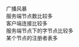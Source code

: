 

广播风暴  
服务端节点数比较多  
客户端连接比较多  
服务端节点下的字节点比较多  
某个节点的注册者表多  


<!-- 
https://blog.csdn.net/zh521zh/article/details/51731818
https://blog.csdn.net/weixin_33716154/article/details/92614922?utm_term=zookeeper%E8%BF%9E%E6%8E%A5%E8%BF%87%E5%A4%9A&utm_medium=distribute.pc_aggpage_search_result.none-task-blog-2~all~sobaiduweb~default-0-92614922&spm=3001.4430
https://blog.csdn.net/yuanwangliu/article/details/50680802
-->